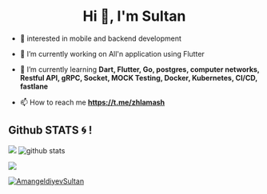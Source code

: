 <h1 align="center">Hi 👋, I'm Sultan</h1>

- :dizzy: interested in mobile and backend development
- 🔭 I’m currently working on All'n application using Flutter
- 🌱 I’m currently learning **Dart, Flutter, Go, postgres, computer networks, Restful API, gRPC, Socket, MOCK Testing, Docker, Kubernetes, CI/CD, fastlane**

- 📫 How to reach me **https://t.me/zhlamash**
<p align="left">
</p>

## Github STATS :cyclone: !

<img src="https://github-readme-streak-stats.herokuapp.com/?user=Levap123&theme=algolia&background=0d1117&date_format=M%20j%5B%2C%20Y%5D" />  ![github stats](https://github-readme-stats.vercel.app/api?username=AmangeldiyevSultan&show_icons=true&theme=algolia)

<img align="center" src = "https://github-readme-stats.vercel.app/api/top-langs/?username=AmangeldiyevSultan&layout=compact&theme=algolia"/>

<p align="left"> <a href="https://github.com/ryo-ma/github-profile-trophy"><img src="https://github-profile-trophy.vercel.app/?username=AmangeldiyevSultan" alt="AmangeldiyevSultan" /></a> </p>



